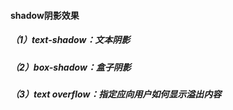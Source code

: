 #### shadow阴影效果

##### （1）text-shadow：文本阴影

##### （2）box-shadow：盒子阴影

##### （3）text overflow：指定应向用户如何显示溢出内容